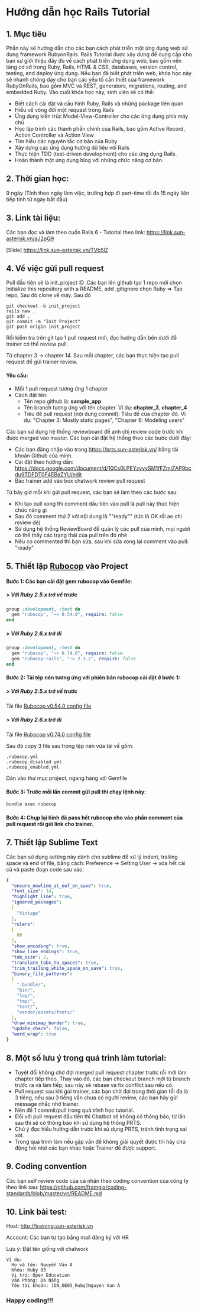 # Hướng dẫn học Rails Tutorial

## 1. Mục tiêu
Phần này sẽ hướng dẫn cho các bạn cách phát triển một ứng dụng web sử dụng framework RubyonRails. Rails Tutorial được xây dưng để cung cấp cho bạn sự giới thiệu đầy đủ về cách phát triển ứng dụng web, bao gồm nền tảng cơ sở trong Ruby, Rails, HTML & CSS, databases, version control, testing, and deploy ứng dụng. Nếu bạn đã biết phát triển web, khóa học này sẽ nhanh chóng dạy cho bạn các yếu tố cần thiết của framework RubyOnRails, bao gồm MVC và REST, generators, migrations, routing, and embedded Ruby.
Vào cuối khóa học này, sinh viên sẽ có thể:
  - Biết cách cài đặt và cấu hình Ruby, Rails và những package liên quan
  - Hiểu về vòng đời một request trong Rails
  - Ứng dụng kiến ​​trúc Model-View-Controller cho các ứng dụng phía máy chủ
  - Học lập trình các thành phần chính của Rails, bao gồm Active Record, Action Controller và Action View
  - Tìm hiểu các nguyên tắc cơ bản của Ruby
  - Xây dựng các ứng dụng hướng dữ liệu với Rails
  - Thực hiện TDD (test-driven development) cho các ứng dụng Rails.
  - Hoàn thành một ứng dụng blog với những chức năng cơ bản.
## 2. Thời gian học:
9 ngày (Tính theo ngày làm việc, trường hợp đi part-time tối đa 15 ngày liên tiếp tính từ ngày bắt đầu)

## 3. Link tài liệu:
Các bạn đọc và làm theo cuốn Rails 6 - Tutorial theo link: https://link.sun-asterisk.vn/aJ2pQ9

[Slide]
https://link.sun-asterisk.vn/TVb5lZ

## 4. Về việc gửi pull request
Pull đầu tiên sẽ là init_project :D .Các bạn lên github tạo 1 repo mới chọn Initialize this repository with a README, add .gitignore chọn Ruby => Tạo repo, Sau đó clone về máy. Sau đó
```
git checkout -b init_project
rails new .
git add .
git commit -m "Init Project"
git push origin init_project
```
Rồi kiểm tra trên git tạo 1 pull request mới, đọc hướng dẫn bên dưới để trainer có thể review pull.

Từ chapter 3 -> chapter 14. Sau mỗi chapter, các bạn thực hiện tạo pull request để gửi trainer review.

#### Yêu cầu:
- Mỗi 1 pull request tương ứng 1 chapter
- Cách đặt tên:
  + Tên repo github là: **sample_app**
  + Tên branch tương ứng với tên chapter. Ví dụ: **chapter_3**, **chapter_4**
  + Tiêu đề pull request (nội dung commit): Tiêu đề của chapter đó.
    Ví dụ: "Chapter 3: Mostly static pages", "Chapter 6: Modeling users"

Các bạn sử dụng hệ thống reviewboard để anh chị review code trước khi được merged vào master. Các bạn cài đặt hệ thống theo các bước dưới đây:

- Các bạn đăng nhập vào trang https://prts.sun-asterisk.vn/ bằng tài khoản Github của mình.
- Cài đặt theo hướng dẫn: https://docs.google.com/document/d/10Cs0LPEYzvvySM1fFZmlZAP9bcdu9TDFDT0F4EBaZYU/edit
- Báo trainer add vào box chatwork review pull request

Từ bây giờ mỗi khi gửi pull request, các bạn sẽ làm theo các bước sau:
- Khi tạo pull xong thì comment đầu tiên vào pull là pull này thực hiện chức năng gì
- Sau đó comment thứ 2 với nội dung là ""ready"" (tức là OK rồi ae chi review đê)
- Sử dụng hệ thống ReviewBoard để quản lý các pull của mình, mọi người có thể thấy các trạng thái của pull trên đó nhé
- Nếu có commented thì bạn sửa, sau khi sửa xong lại comment vào pull: "ready"

## 5. Thiết lập [Rubocop](https://github.com/rubocop-hq/rubocop) vào Project
#### Bước 1: Các bạn cài đặt gem rubocop vào Gemfile:
##### > Với Ruby 2.5.x trở về trước
```ruby
group :development, :test do
  gem "rubocop", "~> 0.54.0", require: false
end
```

##### > Với Ruby 2.6.x trở đi
```ruby
group :development, :test do
  gem "rubocop", "~> 0.74.0", require: false
  gem "rubocop-rails", "~> 2.3.2", require: false
end
```

#### Bước 2: Tải tệp nén tương ứng với phiên bản rubocop cài đặt ở bước 1:
##### > Với Ruby 2.5.x trở về trước
Tải file [Rubocop v0.54.0 config file](https://github.com/framgia/Training-Guideline/blob/master/Rails/rubocop_config-0.54.0.tar.gz)

##### > Với Ruby 2.6.x trở đi
Tải file [Rubocop v0.74.0 config file](https://github.com/framgia/Training-Guideline/blob/master/Rails/rubocop_config-0.74.0.tar.gz)

Sau đó copy 3 file sau trong tệp nén vừa tải về gồm:
```
.rubocop.yml
.rubocop_disabled.yml
.rubocop_enabled.yml
```

Dán vào thư mục project, ngang hàng với Gemfile
#### Bước 3: Trước mỗi lần commit gửi pull thì chạy lệnh này:
```bash
bundle exec rubocop
```

#### Bước 4: Chụp lại hình đã pass hết rubocop cho vào phần comment của pull request rồi gửi link cho trainer.

## 7. Thiết lập Sublime Text
Các bạn sử dụng setting này dành cho sublime để xử lý indent, trailing space và end of file, bằng cách:
Preference -> Setting User -> xóa hết cái cũ và paste đoạn code sau vào:
```yaml
{
  "ensure_newline_at_eof_on_save": true,
  "font_size": 14,
  "highlight_line": true,
  "ignored_packages":
  [
    "Vintage"
  ],
  "rulers":
  [
    80
  ],
  "show_encoding": true,
  "show_line_endings": true,
  "tab_size": 2,
  "translate_tabs_to_spaces": true,
  "trim_trailing_white_space_on_save": true,
  "binary_file_patterns":
  [
    ".bundle/",
    "bin/",
    "log/",
    "tmp/",
    "test/",
    "vendor/assets/fonts/"
  ],
  "draw_minimap_border": true,
  "update_check": false,
  "word_wrap": true
}
```
## 8. Một số lưu ý trong quá trình làm tutorial:
- Tuyệt đối không chờ đợi merged pull request chapter trước rồi mới làm chapter tiếp theo. Thay vào đó, các bạn checkout branch mới từ branch trước ra và làm tiếp, sau này sẽ rebase và fix conflict sau nếu có.
- Pull request sau khi gửi trainer, các bạn chờ đợi trong thời gian tối đa là 3 tiếng, nếu sau 3 tiếng vẫn chưa có người review, các bạn hãy gửi message nhắc nhở trainer.
- Nên để 1 commit/pull trong quá trình học tutorial.
- Đối với pull request đầu tiên thì Chatbot sẽ không có thông báo, từ lần sau thì sẽ có thông báo khi sử dụng hệ thống PRTS.
- Chú ý đọc hiểu hướng dẫn trước khi sử dụng PRTS, tránh tình trạng sai xót.
- Trong quá trình làm nếu gặp vấn đề không giải quyết được thì hãy chủ động hỏi nhờ các bạn khác hoặc Trainer để được support.

## 9. Coding convention
Các bạn self review code của cá nhân theo coding convention của công ty theo link sau:
https://github.com/framgia/coding-standards/blob/master/vn/README.md

## 10. Link bài test:
Host: http://training.sun-asterisk.vn

Account: Các bạn tự tạo bằng mail đăng ký với HR

Lưu ý: Đặt tên giống với chatwork
```
Ví dụ:
  Họ và tên: Nguyễn Văn A
  Khóa: Ruby 03
  Vị trí: Open Education
  Văn Phòng: Đà Nẵng
  Tên tài khoản: [DN_OE03_Ruby]Nguyen Van A
```

### Happy coding!!!
